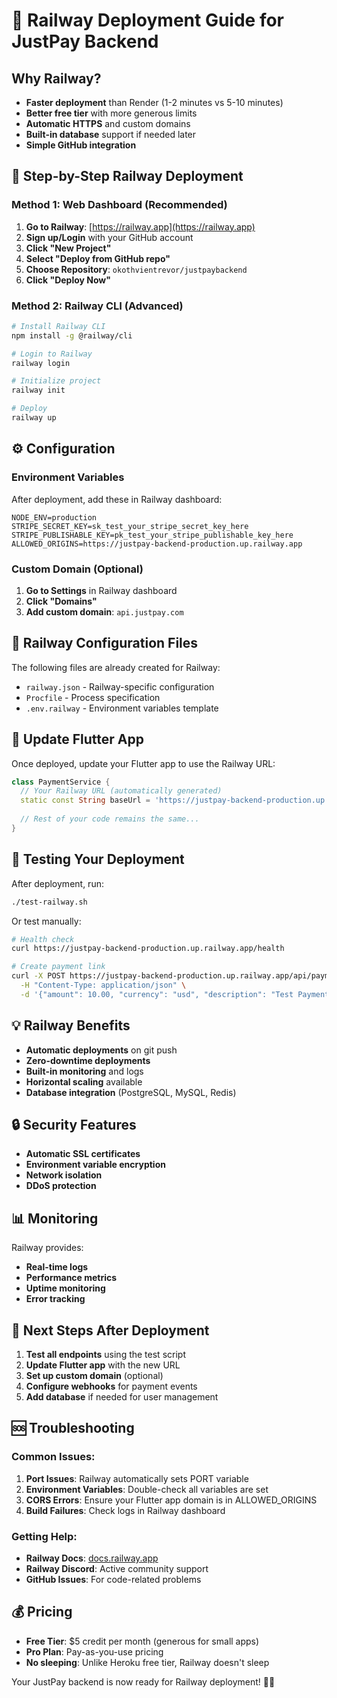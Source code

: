 # 🚂 Railway Deployment Guide for JustPay Backend

## Why Railway?
- **Faster deployment** than Render (1-2 minutes vs 5-10 minutes)
- **Better free tier** with more generous limits
- **Automatic HTTPS** and custom domains
- **Built-in database** support if needed later
- **Simple GitHub integration**

## 🚀 Step-by-Step Railway Deployment

### Method 1: Web Dashboard (Recommended)

1. **Go to Railway**: [https://railway.app](https://railway.app)
2. **Sign up/Login** with your GitHub account
3. **Click "New Project"**
4. **Select "Deploy from GitHub repo"**
5. **Choose Repository**: `okothvientrevor/justpaybackend`
6. **Click "Deploy Now"**

### Method 2: Railway CLI (Advanced)

```bash
# Install Railway CLI
npm install -g @railway/cli

# Login to Railway
railway login

# Initialize project
railway init

# Deploy
railway up
```

## ⚙️ Configuration

### Environment Variables
After deployment, add these in Railway dashboard:

```
NODE_ENV=production
STRIPE_SECRET_KEY=sk_test_your_stripe_secret_key_here
STRIPE_PUBLISHABLE_KEY=pk_test_your_stripe_publishable_key_here
ALLOWED_ORIGINS=https://justpay-backend-production.up.railway.app
```

### Custom Domain (Optional)
1. **Go to Settings** in Railway dashboard
2. **Click "Domains"**
3. **Add custom domain**: `api.justpay.com`

## 🔧 Railway Configuration Files

The following files are already created for Railway:

- `railway.json` - Railway-specific configuration
- `Procfile` - Process specification
- `.env.railway` - Environment variables template

## 📱 Update Flutter App

Once deployed, update your Flutter app to use the Railway URL:

```dart
class PaymentService {
  // Your Railway URL (automatically generated)
  static const String baseUrl = 'https://justpay-backend-production.up.railway.app/api/payments';
  
  // Rest of your code remains the same...
}
```

## 🧪 Testing Your Deployment

After deployment, run:

```bash
./test-railway.sh
```

Or test manually:

```bash
# Health check
curl https://justpay-backend-production.up.railway.app/health

# Create payment link
curl -X POST https://justpay-backend-production.up.railway.app/api/payments/create-payment-link \
  -H "Content-Type: application/json" \
  -d '{"amount": 10.00, "currency": "usd", "description": "Test Payment"}'
```

## 💡 Railway Benefits

- **Automatic deployments** on git push
- **Zero-downtime deployments**
- **Built-in monitoring** and logs
- **Horizontal scaling** available
- **Database integration** (PostgreSQL, MySQL, Redis)

## 🔒 Security Features

- **Automatic SSL certificates**
- **Environment variable encryption**
- **Network isolation**
- **DDoS protection**

## 📊 Monitoring

Railway provides:
- **Real-time logs**
- **Performance metrics**
- **Uptime monitoring**
- **Error tracking**

## 🎯 Next Steps After Deployment

1. **Test all endpoints** using the test script
2. **Update Flutter app** with the new URL
3. **Set up custom domain** (optional)
4. **Configure webhooks** for payment events
5. **Add database** if needed for user management

## 🆘 Troubleshooting

### Common Issues:

1. **Port Issues**: Railway automatically sets PORT variable
2. **Environment Variables**: Double-check all variables are set
3. **CORS Errors**: Ensure your Flutter app domain is in ALLOWED_ORIGINS
4. **Build Failures**: Check logs in Railway dashboard

### Getting Help:

- **Railway Docs**: [docs.railway.app](https://docs.railway.app)
- **Railway Discord**: Active community support
- **GitHub Issues**: For code-related problems

## 💰 Pricing

- **Free Tier**: $5 credit per month (generous for small apps)
- **Pro Plan**: Pay-as-you-use pricing
- **No sleeping**: Unlike Heroku free tier, Railway doesn't sleep

Your JustPay backend is now ready for Railway deployment! 🚂✨

